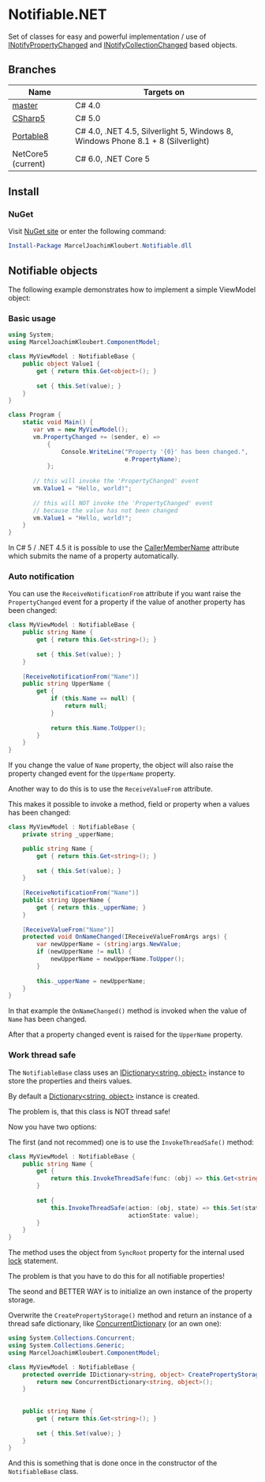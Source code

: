 # Notifiable.NET

Set of classes for easy and powerful implementation / use of [INotifyPropertyChanged](https://msdn.microsoft.com/en-us/library/system.componentmodel.inotifypropertychanged%28v=vs.110%29.aspx) and [INotifyCollectionChanged](https://msdn.microsoft.com/en-us/library/system.collections.specialized.inotifycollectionchanged%28v=vs.110%29.aspx) based objects.

## Branches

| Name  | Targets on  |
| ----- | ----------- |
| [master](https://github.com/mkloubert/Notifiable.NET)  | C# 4.0  |
| [CSharp5](https://github.com/mkloubert/Notifiable.NET/tree/CSharp5)  | C# 5.0  |
| [Portable8](https://github.com/mkloubert/Notifiable.NET/tree/Portable8)  | C# 4.0, .NET 4.5, Silverlight 5, Windows 8, Windows Phone 8.1 + 8 (Silverlight)  |
| NetCore5 (current)  | C# 6.0, .NET Core 5  |

## Install

### NuGet

Visit [NuGet site](https://www.nuget.org/packages/MarcelJoachimKloubert.Notifiable.dll) or enter the following command:

```powershell
Install-Package MarcelJoachimKloubert.Notifiable.dll
```

## Notifiable objects

The following example demonstrates how to implement a simple ViewModel object:

### Basic usage

```csharp
using System;
using MarcelJoachimKloubert.ComponentModel;

class MyViewModel : NotifiableBase {
    public object Value1 {
        get { return this.Get<object>(); }
        
        set { this.Set(value); }
    }
}

class Program {
    static void Main() {
       var vm = new MyViewModel();
       vm.PropertyChanged += (sender, e) =>
           {
               Console.WriteLine("Property '{0}' has been changed.",
                                 e.PropertyName);
           };
           
       // this will invoke the 'PropertyChanged' event
       vm.Value1 = "Hello, world!";
       
       // this will NOT invoke the 'PropertyChanged' event
       // because the value has not been changed
       vm.Value1 = "Hello, world!";
    }
}
```

In C# 5 / .NET 4.5 it is possible to use the [CallerMemberName](https://msdn.microsoft.com/en-us/library/system.runtime.compilerservices.callermembernameattribute%28v=vs.110%29.aspx) attribute which submits the name of a property automatically.

### Auto notification

You can use the `ReceiveNotificationFrom` attribute if you want raise the `PropertyChanged` event for a property if the value of another property has been changed:

```csharp
class MyViewModel : NotifiableBase {
    public string Name {
        get { return this.Get<string>(); }
        
        set { this.Set(value); }
    }
    
    [ReceiveNotificationFrom("Name")]
    public string UpperName {
        get {
            if (this.Name == null) {
                return null;
            }
        
            return this.Name.ToUpper();
        }
    }
}
```

If you change the value of `Name` property, the object will also raise the property changed event for the `UpperName` property.

Another way to do this is to use the `ReceiveValueFrom` attribute.

This makes it possible to invoke a method, field or property when a values has been changed:

```csharp
class MyViewModel : NotifiableBase {
    private string _upperName;

    public string Name {
        get { return this.Get<string>(); }
        
        set { this.Set(value); }
    }
    
    [ReceiveNotificationFrom("Name")]
    public string UpperName {
        get { return this._upperName; }
    }
    
    [ReceiveValueFrom("Name")]
    protected void OnNameChanged(IReceiveValueFromArgs args) {
        var newUpperName = (string)args.NewValue;
        if (newUpperName != null) {
            newUpperName = newUpperName.ToUpper();
        }
        
        this._upperName = newUpperName;
    }
}
```

In that example the `OnNameChanged()` method is invoked when the value of `Name` has been changed.

After that a property changed event is raised for the `UpperName` property.

### Work thread safe

The `NotifiableBase` class uses an [IDictionary&lt;string, object&gt;](https://msdn.microsoft.com/en-us/library/s4ys34ea(v=vs.110).aspx) instance to store the properties and theirs values.

By default a [Dictionary&lt;string, object&gt;](https://msdn.microsoft.com/en-us/library/xfhwa508%28v=vs.110%29.aspx) instance is created.

The problem is, that this class is NOT thread safe!

Now you have two options:

The first (and not recommed) one is to use the `InvokeThreadSafe()` method:

```csharp
class MyViewModel : NotifiableBase {
    public string Name {
        get {
            return this.InvokeThreadSafe(func: (obj) => this.Get<string>());
        }
        
        set {
            this.InvokeThreadSafe(action: (obj, state) => this.Set(state),
                                  actionState: value);
        }
    }
}
```

The method uses the object from `SyncRoot` property for the internal used [lock](https://msdn.microsoft.com/en-us/library/vstudio/c5kehkcz%28v=vs.100%29.aspx) statement.

The problem is that you have to do this for all notifiable properties!

The seond and BETTER WAY is to initialize an own instance of the property storage.

Overwrite the `CreatePropertyStorage()` method and return an instance of a thread safe dictionary, like [ConcurrentDictionary](https://msdn.microsoft.com/en-us/library/dd287191%28v=vs.110%29.aspx) (or an own one):

```csharp
using System.Collections.Concurrent;
using System.Collections.Generic;
using MarcelJoachimKloubert.ComponentModel;

class MyViewModel : NotifiableBase {
    protected override IDictionary<string, object> CreatePropertyStorage() {
        return new ConcurrentDictionary<string, object>();
    }
    
    
    public string Name {
        get { return this.Get<string>(); }
        
        set { this.Set(value); }
    }
}
```

And this is something that is done once in the constructor of the `NotifiableBase` class.
